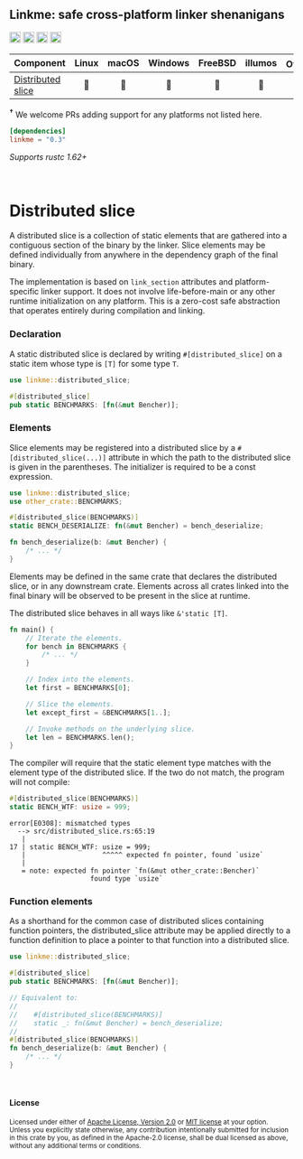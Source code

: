 ## Linkme: safe cross-platform linker shenanigans

[<img alt="github" src="https://img.shields.io/badge/github-dtolnay/linkme-8da0cb?style=for-the-badge&labelColor=555555&logo=github" height="20">](https://github.com/dtolnay/linkme)
[<img alt="crates.io" src="https://img.shields.io/crates/v/linkme.svg?style=for-the-badge&color=fc8d62&logo=rust" height="20">](https://crates.io/crates/linkme)
[<img alt="docs.rs" src="https://img.shields.io/badge/docs.rs-linkme-66c2a5?style=for-the-badge&labelColor=555555&logo=docs.rs" height="20">](https://docs.rs/linkme)
[<img alt="build status" src="https://img.shields.io/github/actions/workflow/status/dtolnay/linkme/ci.yml?branch=master&style=for-the-badge" height="20">](https://github.com/dtolnay/linkme/actions?query=branch%3Amaster)

| Component | Linux | macOS | Windows | FreeBSD | illumos | Other...<sup>†</sup> |
|:---|:---:|:---:|:---:|:---:|:---:|:---:|
| [Distributed slice] | 💚 | 💚 | 💚 | 💚 | 💚 | |

<b><sup>†</sup></b> We welcome PRs adding support for any platforms not listed
here.

[Distributed slice]: #distributed-slice

```toml
[dependencies]
linkme = "0.3"
```

*Supports rustc 1.62+*

<br>

# Distributed slice

A distributed slice is a collection of static elements that are gathered into a
contiguous section of the binary by the linker. Slice elements may be defined
individually from anywhere in the dependency graph of the final binary.

The implementation is based on `link_section` attributes and platform-specific
linker support. It does not involve life-before-main or any other runtime
initialization on any platform. This is a zero-cost safe abstraction that
operates entirely during compilation and linking.

### Declaration

A static distributed slice is declared by writing `#[distributed_slice]` on a
static item whose type is `[T]` for some type `T`.

```rust
use linkme::distributed_slice;

#[distributed_slice]
pub static BENCHMARKS: [fn(&mut Bencher)];
```

### Elements

Slice elements may be registered into a distributed slice by a
`#[distributed_slice(...)]` attribute in which the path to the distributed slice
is given in the parentheses. The initializer is required to be a const
expression.

```rust
use linkme::distributed_slice;
use other_crate::BENCHMARKS;

#[distributed_slice(BENCHMARKS)]
static BENCH_DESERIALIZE: fn(&mut Bencher) = bench_deserialize;

fn bench_deserialize(b: &mut Bencher) {
    /* ... */
}
```

Elements may be defined in the same crate that declares the distributed slice,
or in any downstream crate. Elements across all crates linked into the final
binary will be observed to be present in the slice at runtime.

The distributed slice behaves in all ways like `&'static [T]`.

```rust
fn main() {
    // Iterate the elements.
    for bench in BENCHMARKS {
        /* ... */
    }

    // Index into the elements.
    let first = BENCHMARKS[0];

    // Slice the elements.
    let except_first = &BENCHMARKS[1..];

    // Invoke methods on the underlying slice.
    let len = BENCHMARKS.len();
}
```

The compiler will require that the static element type matches with the element
type of the distributed slice. If the two do not match, the program will not
compile:

```rust
#[distributed_slice(BENCHMARKS)]
static BENCH_WTF: usize = 999;
```

```console
error[E0308]: mismatched types
  --> src/distributed_slice.rs:65:19
   |
17 | static BENCH_WTF: usize = 999;
   |                   ^^^^^ expected fn pointer, found `usize`
   |
   = note: expected fn pointer `fn(&mut other_crate::Bencher)`
                    found type `usize`
```

### Function elements

As a shorthand for the common case of distributed slices containing function
pointers, the distributed\_slice attribute may be applied directly to a function
definition to place a pointer to that function into a distributed slice.

```rust
use linkme::distributed_slice;

#[distributed_slice]
pub static BENCHMARKS: [fn(&mut Bencher)];

// Equivalent to:
//
//    #[distributed_slice(BENCHMARKS)]
//    static _: fn(&mut Bencher) = bench_deserialize;
//
#[distributed_slice(BENCHMARKS)]
fn bench_deserialize(b: &mut Bencher) {
    /* ... */
}
```

<br>

#### License

<sup>
Licensed under either of <a href="LICENSE-APACHE">Apache License, Version
2.0</a> or <a href="LICENSE-MIT">MIT license</a> at your option.
</sup>

<br>

<sub>
Unless you explicitly state otherwise, any contribution intentionally submitted
for inclusion in this crate by you, as defined in the Apache-2.0 license, shall
be dual licensed as above, without any additional terms or conditions.
</sub>
